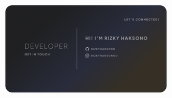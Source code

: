 <div align="center">
<!--   <img src="https://raw.githubusercontent.com/rizkyhaksono/rizkyhaksono/main/Github%20Banner.png"/> -->
  <img src="https://github.com/rizkyhaksono/rizkyhaksono/blob/main/Github%20Banner%20v2.png"/>
</div>

